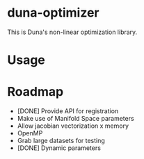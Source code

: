 # duna-optimizer
This is Duna's non-linear optimization library.

# Usage

# Roadmap
- [DONE] Provide API for registration
- Make use of Manifold Space parameters
- Allow jacobian vectorization x memory
- OpenMP
- Grab large datasets for testing
- [DONE] Dynamic parameters

